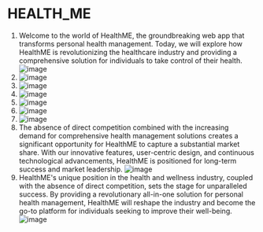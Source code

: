 # HEALTH_ME
1. Welcome to the world of HealthME, the groundbreaking web app that transforms personal health management.
         Today, we will explore how HealthME is revolutionizing the healthcare industry and providing a 
         comprehensive solution for individuals to take control of their health.
         ![image](https://github.com/ShobitKapila/Hack/assets/103351160/e781ec8c-a4b3-45ee-8d4d-168560b08366)
2. ![image](https://github.com/ShobitKapila/Hack/assets/103351160/1cdc8db2-2ccf-4e89-965c-5b4957e3830b)
3. ![image](https://github.com/ShobitKapila/Hack/assets/103351160/810b57af-c25e-4658-81d1-2bfef8e0c78b)
4. ![image](https://github.com/ShobitKapila/Hack/assets/103351160/2ad2c722-6d6d-4058-8543-74d3d93b81cf)
5. ![image](https://github.com/ShobitKapila/Hack/assets/103351160/be6c61f3-3d81-4f54-b8bd-98262f392f9d)
6. ![image](https://github.com/ShobitKapila/Hack/assets/103351160/54bbbfc3-1dd5-4b93-9733-715d98e8d079)
7. ![image](https://github.com/ShobitKapila/Hack/assets/103351160/5b641ab9-6726-4b03-a84e-b0eaf897d698)
8. The absence of direct competition combined with the increasing demand for comprehensive health management solutions
   creates a significant opportunity for HealthME to capture a substantial market share. With our innovative features, user-centric design, 
   and continuous technological advancements, HealthME is positioned for long-term success and market leadership.
   ![image](https://github.com/ShobitKapila/Hack/assets/103351160/a47f7f78-1850-4a67-a226-b92e5e495e5b)
9. HealthME's unique position in the health and wellness industry, coupled with the absence of direct competition, sets the stage for 
   unparalleled success. By providing a revolutionary all-in-one solution for personal health management, HealthME will reshape the 
   industry and become the go-to platform for individuals seeking to improve their well-being.
   ![image](https://github.com/ShobitKapila/Hack/assets/103351160/e808ecb7-e3f2-4b61-af15-f948c512a3c2)


